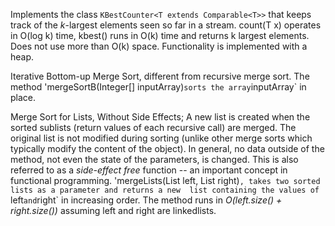 ﻿

Implements the class `KBestCounter<T extends Comparable<T>>` that keeps track of the 
*k*-largest elements seen so far in a stream. count(T x) operates in O(log k) time, kbest() runs in O(k) time and returns k largest elements.
Does not use more than O(k) space. Functionality is implemented with a heap.

Iterative Bottom-up Merge Sort, different from recursive merge sort. The method 'mergeSortB(Integer[] inputArray)` sorts the array `inputArray` in place. 


Merge Sort for Lists, Without Side Effects; A new list is created when the sorted sublists 
(return values of each recursive call) are merged. The original list is not modified 
during sorting (unlike other merge sorts which typically modify the content of the object). 
In general, no data outside of the method, not even the state of the
parameters, is changed. This is also referred to as a *side-effect free* 
function -- an important concept in functional
programming. 'mergeLists(List<Integer> left,
List<Integer> right)`, takes two sorted lists as a parameter and returns a new 
list containing the values of `left` and `right` in increasing order.
The method 
runs in *O(left.size() + right.size())* assuming left and right are linkedlists.